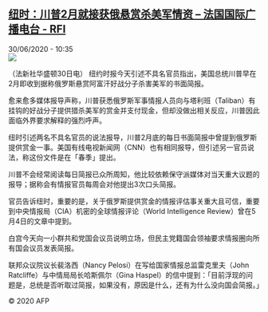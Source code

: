 <!--1593510885000-->
[纽时：川普2月就接获俄悬赏杀美军情资 – 法国国际广播电台 - RFI](http://www.rfi.fr//cn/contenu/20200630-%E7%BA%BD%E6%97%B6%E5%B7%9D%E6%99%AE2%E6%9C%88%E5%B0%B1%E6%8E%A5%E8%8E%B7%E4%BF%84%E6%82%AC%E8%B5%8F%E6%9D%80%E7%BE%8E%E5%86%9B%E6%83%85%E8%B5%84)
------

<div>30/06/2020 - 10:35</div><img src="https://s.rfi.fr/media/display/d1f8829e-bab3-11ea-b2b0-005056bff430/w:310/p:16x9/int0013b.200630163504.jpg"><div class="t-content__body u-clearfix"><div class="m-interstitial"></div><p>（法新社华盛顿30日电）    纽约时报今天引述不具名官员指出，美国总统川普早在2月即收到据称俄罗斯悬赏阿富汗好战分子杀害美军的书面简报。</p><p>    愈来愈多媒体报导声称，川普获悉俄罗斯军事情报人员向与塔利班（Taliban）有挂钩的好战分子提供猎杀美军的赏金并支付现金，但却没做出相关反应，川普因此面临外界要求解释的强烈呼声。</p><p>    纽时引述两名不具名官员的说法报导，川普2月底的每日书面简报中曾提到俄罗斯提供赏金一事。美国有线电视新闻网（CNN）也有相同报导，但引述另一官员说法，称这份文件是在「春季」提出。</p><p>    川普不会经常阅读每日简报已众所周知，他比较依赖保守派媒体对当天重大议题的报导；据称会有情报官员每周会对他提出3次口头简报。</p><p>    官员告诉纽时，重要的是，关于俄罗斯提供赏金的情报评估事关重大且可信，重要到中央情报局（CIA）机密的全球情报评论（World Intelligence Review）曾在5月4日的文章中提到。</p><p>    白宫今天向一小群共和党国会议员说明立场，但民主党籍国会领袖要求情报圈向所有国会议员发表简报。</p><p>    联邦众议院议长裴洛西（Nancy Pelosi）在写给国家情报总监雷克里夫（John Ratcliffe）与中情局局长哈斯佩尔（Gina Haspel）的信中提到：「目前浮现的问题是，总统是否听取过简报，如果没有，原因是什么，还有为什么没向国会简报。」</p><p class="t-copyright">© 2020 AFP</p>        </div>
